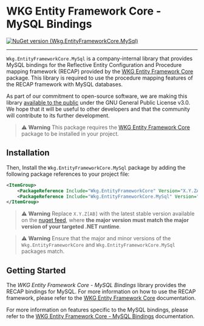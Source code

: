 # WKG Entity Framework Core - MySQL Bindings

[![NuGet version (Wkg.EntityFrameworkCore.MySql)](https://img.shields.io/nuget/v/Wkg.EntityFrameworkCore.MySql.svg?style=flat-square)](https://www.nuget.org/packages/Wkg.EntityFrameworkCore.MySql/)

---

`Wkg.EntityFrameworkCore.MySql` is a company-internal library that provides MySQL bindings for the Reflective Entity Configuration and Procedure mapping framework (RECAP) provided by the [WKG Entity Framework Core](https://github.com/WKG-Software-GmbH/wkg-entity-framework-core) package. This library is required to use the procedure mapping features of the RECAP framework with MySQL databases.

As part of our commitment to open-source software, we are making this library [available to the public](https://github.com/WKG-Software-GmbH/wkg-entity-framework-core-mysql) under the GNU General Public License v3.0. We hope that it will be useful to other developers and that the community will contribute to its further development.

> :warning: **Warning**
> This package requires the [WKG Entity Framework Core](https://github.com/WKG-Software-GmbH/wkg-entity-framework-core) package to be installed in your project.

## Installation

Then, Install the `Wkg.EntityFrameworkCore.MySql` package by adding the following package references to your project file:

```xml
<ItemGroup>
    <PackageReference Include="Wkg.EntityFrameworkCore" Version="X.Y.ZA" />
    <PackageReference Include="Wkg.EntityFrameworkCore.MySql" Version="X.Y.ZB" />
</ItemGroup>
```

> :warning: **Warning**
> Replace `X.Y.Z[AB]` with the latest stable version available on the [nuget feed](https://www.nuget.org/packages/Wkg.EntityFrameworkCore.MySql/), where **the major version must match the major version of your targeted .NET runtime**.

> :warning: **Warning**
> Ensure that the major and minor versions of the `Wkg.EntityFrameworkCore` and `Wkg.EntityFrameworkCore.MySql` packages match.

## Getting Started

The *WKG Entity Framework Core - MySQL Bindings* library provides the RECAP bindings for MySQL. For more information on how to use the RECAP framework, please refer to the [WKG Entity Framework Core](https://github.com/WKG-Software-GmbH/wkg-entity-framework-core) documentation.

For more information on features specific to the MySQL bindings, please refer to the [WKG Entity Framework Core - MySQL Bindings](https://github.com/WKG-Software-GmbH/wkg-entity-framework-core-mysql/blob/main/docs/documentation.md) documentation.
